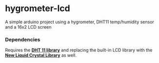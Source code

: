 # hygrometer-lcd
A simple arduino project using a hygrometer, DHT11 temp/humidity sensor and a 16x2 LCD screen


### Dependencies
Requires the **[DHT 11 library](https://playground.arduino.cc/Main/DHT11Lib)** and replacing the built-in LCD library with the **[New     Liquid Crystal Library](https://bitbucket.org/fmalpartida/new-liquidcrystal/wiki/Home)** as well.

